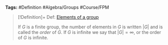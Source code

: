 ---
---

**Tags:** #Definition #Algebra/Groups #Course/FPM 

 > 
 > \[!Definition\]+ Def: [Elements of a group](Elements%20of%20a%20group.md)
 > 
 > If $G$ is a finite group, the number of elements in $G$ is written $\lvert G \rvert$ and is called the *order* of $G$. If $G$ is infinite we say that $\lvert G \rvert = \infty$, or the order of $G$ is infinite.

